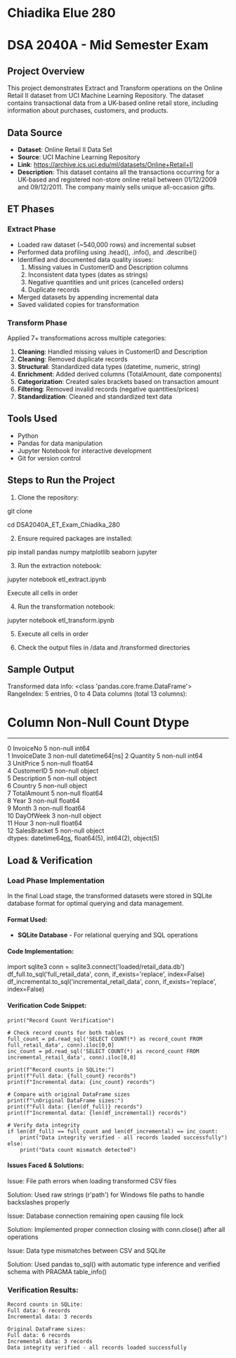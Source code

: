 # Chiadika Elue 280
# DSA 2040A - Mid Semester Exam

## Project Overview
This project demonstrates Extract and Transform operations on the Online Retail II dataset from UCI Machine Learning Repository. The dataset contains transactional data from a UK-based online retail store, including information about purchases, customers, and products.

## Data Source
- **Dataset**: Online Retail II Data Set
- **Source**: UCI Machine Learning Repository
- **Link**: https://archive.ics.uci.edu/ml/datasets/Online+Retail+II
- **Description**: This dataset contains all the transactions occurring for a UK-based and registered non-store online retail between 01/12/2009 and 09/12/2011. The company mainly sells unique all-occasion gifts.

## ET Phases

### Extract Phase
- Loaded raw dataset (~540,000 rows) and incremental subset
- Performed data profiling using .head(), .info(), and .describe()
- Identified and documented data quality issues:
  1. Missing values in CustomerID and Description columns
  2. Inconsistent data types (dates as strings)
  3. Negative quantities and unit prices (cancelled orders)
  4. Duplicate records
- Merged datasets by appending incremental data
- Saved validated copies for transformation

### Transform Phase
Applied 7+ transformations across multiple categories:

1. **Cleaning**: Handled missing values in CustomerID and Description
2. **Cleaning**: Removed duplicate records
3. **Structural**: Standardized data types (datetime, numeric, string)
4. **Enrichment**: Added derived columns (TotalAmount, date components)
5. **Categorization**: Created sales brackets based on transaction amount
6. **Filtering**: Removed invalid records (negative quantities/prices)
7. **Standardization**: Cleaned and standardized text data

## Tools Used
- Python 
- Pandas for data manipulation
- Jupyter Notebook for interactive development
- Git for version control

## Steps to Run the Project

1. Clone the repository:

git clone <repository-url>

cd DSA2040A_ET_Exam_Chiadika_280

2. Ensure required packages are installed:

pip install pandas numpy matplotlib seaborn jupyter

3. Run the extraction notebook:

jupyter notebook etl_extract.ipynb

Execute all cells in order

4. Run the transformation notebook:

jupyter notebook etl_transform.ipynb

5. Execute all cells in order

6. Check the output files in /data and /transformed directories

## Sample Output

Transformed data info:
<class 'pandas.core.frame.DataFrame'>
RangeIndex: 5 entries, 0 to 4
Data columns (total 13 columns):
 #   Column        Non-Null Count  Dtype         
---  ------        --------------  -----         
 0   InvoiceNo     5 non-null      int64         
 1   InvoiceDate   3 non-null      datetime64[ns]
 2   Quantity      5 non-null      int64         
 3   UnitPrice     5 non-null      float64       
 4   CustomerID    5 non-null      object        
 5   Description   5 non-null      object        
 6   Country       5 non-null      object        
 7   TotalAmount   5 non-null      float64       
 8   Year          3 non-null      float64       
 9   Month         3 non-null      float64       
 10  DayOfWeek     3 non-null      object        
 11  Hour          3 non-null      float64       
 12  SalesBracket  5 non-null      object        
dtypes: datetime64[ns](1), float64(5), int64(2), object(5)

## Load & Verification

### Load Phase Implementation

In the final Load stage, the transformed datasets were stored in SQLite database format for optimal querying and data management.

#### Format Used:
- **SQLite Database** - For relational querying and SQL operations

#### Code Implementation:

import sqlite3
conn = sqlite3.connect('loaded/retail_data.db')
df_full.to_sql('full_retail_data', conn, if_exists='replace', index=False)
df_incremental.to_sql('incremental_retail_data', conn, if_exists='replace', index=False)

#### Verification Code Snippet:
``` # Verify Record Counts
print("Record Count Verification")

# Check record counts for both tables
full_count = pd.read_sql('SELECT COUNT(*) as record_count FROM full_retail_data', conn).iloc[0,0]
inc_count = pd.read_sql('SELECT COUNT(*) as record_count FROM incremental_retail_data', conn).iloc[0,0]

print(f"Record counts in SQLite:")
print(f"Full data: {full_count} records")
print(f"Incremental data: {inc_count} records")

# Compare with original DataFrame sizes
print(f"\nOriginal DataFrame sizes:")
print(f"Full data: {len(df_full)} records")
print(f"Incremental data: {len(df_incremental)} records")

# Verify data integrity
if len(df_full) == full_count and len(df_incremental) == inc_count:
    print("Data integrity verified - all records loaded successfully")
else:
    print("Data count mismatch detected")
```

#### Issues Faced & Solutions:
Issue: File path errors when loading transformed CSV files

Solution: Used raw strings (r'path') for Windows file paths to handle backslashes properly

Issue: Database connection remaining open causing file lock

Solution: Implemented proper connection closing with conn.close() after all operations

Issue: Data type mismatches between CSV and SQLite

Solution: Used pandas to_sql() with automatic type inference and verified schema with PRAGMA table_info()

### Verification Results:
``` Record Count Verification
Record counts in SQLite:
Full data: 6 records
Incremental data: 3 records

Original DataFrame sizes:
Full data: 6 records
Incremental data: 3 records
Data integrity verified - all records loaded successfully
```
